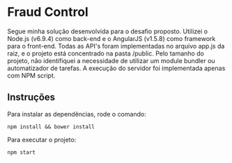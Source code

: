 # Fraud Control

Segue minha solução desenvolvida para o desafio proposto. Utilizei o Node.js (v6.9.4) como back-end e o AngularJS (v1.5.8) como framework para o front-end.
Todas as API's foram implementadas no arquivo app.js da raiz, e o projeto está concentrado na pasta /public. Pelo tamanho do projeto, não identifiquei a necessidade de utilizar um module bundler ou automatizador de tarefas. A execução do servidor foi implementada apenas com NPM script.

## Instruções

Para instalar as dependências, rode o comando:

```
npm install && bower install
```

Para executar o projeto:

```
npm start
```
